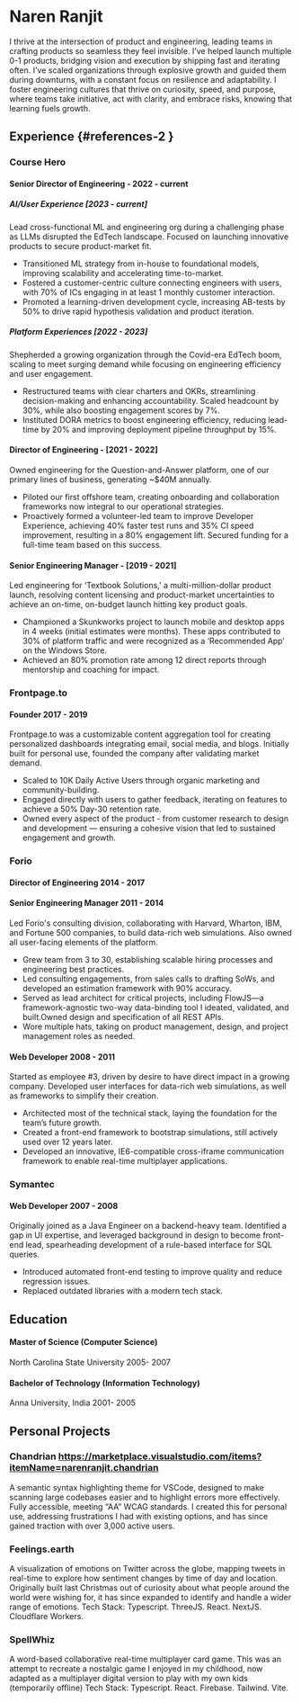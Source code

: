 # Naren Ranjit

I thrive at the intersection of product and engineering, leading teams in crafting products so seamless they feel invisible. I’ve helped launch multiple 0-1 products, bridging vision and execution by shipping fast and iterating often. I’ve scaled organizations through explosive growth and guided them during downturns, with a constant focus on resilience and adaptability. I foster engineering cultures that thrive on curiosity, speed, and purpose, where teams take initiative, act with clarity, and embrace risks, knowing that learning fuels growth.

## Experience {#references-2 }

### Course Hero
#### Senior Director of Engineering - 2022 - current
#####  AI/User Experience [2023 - current]
Lead cross-functional ML and engineering org during a challenging phase as LLMs disrupted the EdTech landscape. Focused on launching innovative products to secure product-market fit.
* Transitioned ML strategy from in-house to foundational models, improving scalability and accelerating time-to-market.
* Fostered a customer-centric culture connecting engineers with users, with 70% of ICs engaging in at least 1 monthly  customer interaction.
* Promoted a learning-driven development cycle, increasing AB-tests by 50% to drive rapid hypothesis validation and product iteration.

##### Platform Experiences [2022 - 2023]
Shepherded a growing organization through the Covid-era EdTech boom, scaling to meet surging demand while focusing on engineering efficiency and user engagement.
* Restructured teams with clear charters and OKRs, streamlining decision-making and enhancing accountability. Scaled headcount by 30%, while also boosting engagement scores by 7%.
* Instituted DORA metrics to boost engineering efficiency, reducing lead-time by 20% and improving deployment pipeline throughput by 15%.

#### Director of Engineering - [2021 - 2022]
Owned engineering for the Question-and-Answer platform, one of our primary lines of business, generating ~$40M annually. 
* Piloted our first offshore team, creating onboarding and collaboration frameworks now integral to our operational strategies.
* Proactively formed a volunteer-led team to improve Developer Experience, achieving 40% faster test runs and 35% CI speed improvement, resulting in a  80% engagement lift. Secured funding for a full-time team based on this success.

#### Senior Engineering Manager - [2019 - 2021]
Led engineering for ‘Textbook Solutions,’ a multi-million-dollar product launch, resolving content licensing and product-market uncertainties to achieve an on-time, on-budget launch hitting key product goals.
* Championed a Skunkworks project to launch mobile and desktop apps in 4 weeks (initial estimates were months). These apps contributed to 30% of platform traffic and were recognized as a ‘Recommended App’ on the Windows Store.
* Achieved an 80% promotion rate among 12 direct reports through mentorship and coaching for impact.

### Frontpage.to
#### Founder 2017 - 2019
Frontpage.to was a customizable content aggregation tool for creating personalized dashboards integrating email, social media, and blogs. Initially built for personal use, founded the company after validating market demand.
* Scaled to 10K Daily Active Users through organic marketing and community-building.
* Engaged directly with users to gather feedback, iterating on features to achieve a 50% Day-30 retention rate.
* Owned every aspect of the product - from customer research to design and development — ensuring a cohesive vision that led to sustained engagement and growth.

### Forio 
#### Director of Engineering 2014 - 2017
#### Senior Engineering Manager 2011 - 2014
Led Forio's consulting division, collaborating with Harvard, Wharton, IBM, and Fortune 500 companies, to build data-rich web simulations. Also owned all user-facing elements of the platform.
* Grew team from 3 to 30, establishing scalable hiring processes and engineering best practices.
* Led consulting engagements, from sales calls to drafting SoWs, and developed an estimation framework with 90% accuracy.
* Served as lead architect for critical projects, including FlowJS—a framework-agnostic two-way data-binding tool I ideated, validated, and built.Owned design and specification of all REST APIs.
* Wore multiple hats, taking on product management, design, and project management roles as needed.

#### Web Developer 2008 - 2011
Started as employee #3, driven by desire to have direct impact in a growing company. Developed user interfaces for data-rich web simulations, as well as frameworks to simplify their creation.
* Architected most of the technical stack, laying the foundation for the team’s future growth.
* Created a front-end framework to bootstrap simulations, still actively used over 12 years later.
* Developed an innovative, IE6-compatible cross-iframe communication framework to enable real-time multiplayer applications.

### Symantec 
#### Web Developer 2007 - 2008
Originally joined as a Java Engineer on a backend-heavy team. Identified a gap in UI expertise, and leveraged background in design to become front-end lead, spearheading development of a rule-based interface for SQL queries.
* Introduced automated front-end testing to improve quality and reduce regression issues.
* Replaced outdated libraries with a modern tech stack.

## Education
#### Master of Science (Computer Science)
North Carolina State University 2005- 2007
#### Bachelor of Technology (Information Technology)
Anna University, India 2001- 2005

## Personal Projects
### Chandrian https://marketplace.visualstudio.com/items?itemName=narenranjit.chandrian
A semantic syntax highlighting theme for VSCode, designed to make scanning large codebases easier and to highlight errors more effectively. Fully accessible, meeting “AA” WCAG standards. I created this for personal use, addressing frustrations I had with existing options, and has since gained traction with over 3,000 active users.

### Feelings.earth
A visualization of emotions on Twitter across the globe, mapping tweets in real-time to explore how sentiment changes by time of day and location. Originally built last Christmas out of curiosity about what people around the world were wishing for, it has since expanded to identify and handle a wider range of emotions.
Tech Stack: Typescript. ThreeJS. React. NextJS. Cloudflare Workers.

### SpellWhiz
A word-based collaborative real-time multiplayer card game. This was an attempt to recreate a nostalgic game I enjoyed in my childhood, now adapted as a multiplayer digital version to play with my own kids (temporarily offline)
Tech Stack: Typescript. React. Firebase. Tailwind. Vite.

